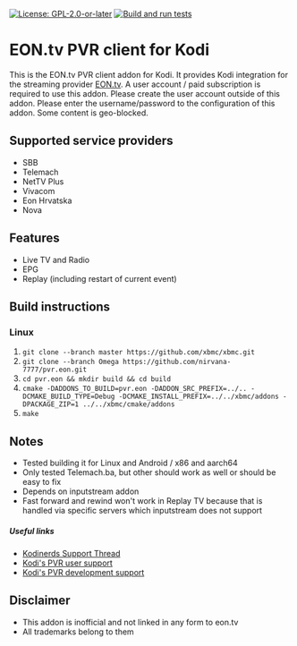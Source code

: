 [![License: GPL-2.0-or-later](https://img.shields.io/badge/License-GPL%20v2+-blue.svg)](LICENSE.md)
[![Build and run tests](https://github.com/nirvana-7777/pvr.eon/actions/workflows/build.yml/badge.svg?branch=Omega)](https://github.com/nirvana-7777/pvr.eon/actions/workflows/build.yml)

# EON.tv PVR client for Kodi
This is the EON.tv PVR client addon for Kodi. It provides Kodi integration for the streaming provider [EON.tv](https://eon.tv). A user account / paid subscription is required to use this addon. Please create the user account outside of this addon. Please enter the username/password to the configuration of this addon. Some content is geo-blocked.

## Supported service providers

- SBB
- Telemach
- NetTV Plus
- Vivacom
- Eon Hrvatska
- Nova

## Features
- Live TV and Radio
- EPG
- Replay (including restart of current event)

## Build instructions

### Linux

1. `git clone --branch master https://github.com/xbmc/xbmc.git`
2. `git clone --branch Omega https://github.com/nirvana-7777/pvr.eon.git`
3. `cd pvr.eon && mkdir build && cd build`
4. `cmake -DADDONS_TO_BUILD=pvr.eon -DADDON_SRC_PREFIX=../.. -DCMAKE_BUILD_TYPE=Debug -DCMAKE_INSTALL_PREFIX=../../xbmc/addons -DPACKAGE_ZIP=1 ../../xbmc/cmake/addons`
5. `make`

## Notes

- Tested building it for Linux and Android / x86 and aarch64
- Only tested Telemach.ba, but other should work as well or should be easy to fix
- Depends on inputstream addon
- Fast forward and rewind won't work in Replay TV because that is handled via specific servers which inputstream does not support

##### Useful links

* [Kodinerds Support Thread](https://www.kodinerds.net/thread/77069-release-pvr-eon-tv/)
* [Kodi's PVR user support](https://forum.kodi.tv/forumdisplay.php?fid=167)
* [Kodi's PVR development support](https://forum.kodi.tv/forumdisplay.php?fid=136)

## Disclaimer

- This addon is inofficial and not linked in any form to eon.tv
- All trademarks belong to them
